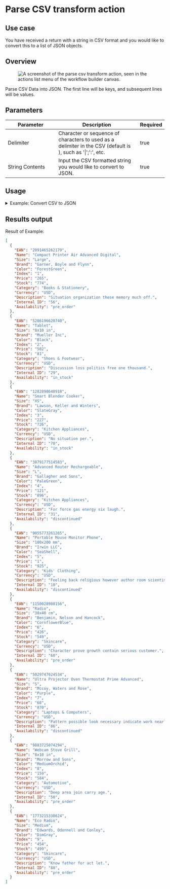 # Parse CSV transform action

## Use case

You have received a return with a string in CSV format and you would like to convert this to a list of JSON objects.

## Overview

<figure><img src="../../../../.gitbook/assets/Screenshot 2025-04-18 at 3.03.41 PM.png" alt="A screenshot of the parse csv transform action, seen in the actions list menu of the workflow builder canvas."><figcaption></figcaption></figure>

Parse CSV Data into JSON. The first line will be keys, and subsequent lines will be values.

## Parameters

<table><thead><tr><th width="217">Parameter</th><th width="417.3333333333333">Description</th><th data-type="checkbox">Required</th></tr></thead><tbody><tr><td>Delimiter</td><td>Character or sequence of characters to used as a delimiter in the CSV (default is ), such as '|';':', etc.</td><td>true</td></tr><tr><td>String Contents</td><td>Input the CSV formatted string you would like to convert to JSON.</td><td>true</td></tr></tbody></table>

## Usage

<details>

<summary>Example: Convert CSV to JSON</summary>

Inputs:

**Delimiter:** ,

**String Contents:**

```
Index,Name,Description,Brand,Category,Price,Currency,Stock,EAN,Color,Size,Availability,Internal ID
1,Compact Printer Air Advanced Digital,Situation organization these memory much off.,"Garner, Boyle and Flynn",Books & Stationery,265,USD,774,2091465262179,ForestGreen,Large,pre_order,56
2,Tablet,Discussion loss politics free one thousand.,Mueller Inc,Shoes & Footwear,502,USD,81,5286196620740,Black,8x10 in,in_stock,29
3,Smart Blender Cooker,No situation per.,"Lawson, Keller and Winters",Kitchen Appliances,227,USD,726,1282898648918,SlateGray,XS,in_stock,70
4,Advanced Router Rechargeable,For force gas energy six laugh.,Gallagher and Sons,Kitchen Appliances,121,USD,896,3879177514583,PaleGreen,L,discontinued,31
5,Portable Mouse Monitor Phone,Feeling back religious however author room scientist.,Irwin LLC,Kids' Clothing,1,USD,925,9055773261265,SeaShell,100x200 mm,discontinued,10
6,Radio,Character prove growth contain serious customer.,"Benjamin, Nelson and Hancock",Skincare,426,USD,549,1150028980156,CornflowerBlue,30x40 cm,pre_order,60
7,Ultra Projector Oven Thermostat Prime Advanced,Pattern possible look necessary indicate work nearly.,"Mccoy, Waters and Rose",Laptops & Computers,68,USD,870,5029747624534,Purple,S,discontinued,86
8,Webcam Stove Grill,Deep area join carry age.,Morrow and Sons,Automotive,159,USD,584,9883725074294,MediumOrchid,8x10 in,pre_order,50
9,Eco Radio,Know father for act let.,"Edwards, Odonnell and Conley",Skincare,454,USD,499,1773215338624,DimGray,Medium,pre_order,88
```

</details>

## Results output

Result of Example:

```json
[
  {
    "EAN": "2091465262179",
    "Name": "Compact Printer Air Advanced Digital",
    "Size": "Large",
    "Brand": "Garner, Boyle and Flynn",
    "Color": "ForestGreen",
    "Index": "1",
    "Price": "265",
    "Stock": "774",
    "Category": "Books & Stationery",
    "Currency": "USD",
    "Description": "Situation organization these memory much off.",
    "Internal ID": "56",
    "Availability": "pre_order"
  },
  {
    "EAN": "5286196620740",
    "Name": "Tablet",
    "Size": "8x10 in",
    "Brand": "Mueller Inc",
    "Color": "Black",
    "Index": "2",
    "Price": "502",
    "Stock": "81",
    "Category": "Shoes & Footwear",
    "Currency": "USD",
    "Description": "Discussion loss politics free one thousand.",
    "Internal ID": "29",
    "Availability": "in_stock"
  },
  {
    "EAN": "1282898648918",
    "Name": "Smart Blender Cooker",
    "Size": "XS",
    "Brand": "Lawson, Keller and Winters",
    "Color": "SlateGray",
    "Index": "3",
    "Price": "227",
    "Stock": "726",
    "Category": "Kitchen Appliances",
    "Currency": "USD",
    "Description": "No situation per.",
    "Internal ID": "70",
    "Availability": "in_stock"
  },
  {
    "EAN": "3879177514583",
    "Name": "Advanced Router Rechargeable",
    "Size": "L",
    "Brand": "Gallagher and Sons",
    "Color": "PaleGreen",
    "Index": "4",
    "Price": "121",
    "Stock": "896",
    "Category": "Kitchen Appliances",
    "Currency": "USD",
    "Description": "For force gas energy six laugh.",
    "Internal ID": "31",
    "Availability": "discontinued"
  },
  {
    "EAN": "9055773261265",
    "Name": "Portable Mouse Monitor Phone",
    "Size": "100x200 mm",
    "Brand": "Irwin LLC",
    "Color": "SeaShell",
    "Index": "5",
    "Price": "1",
    "Stock": "925",
    "Category": "Kids' Clothing",
    "Currency": "USD",
    "Description": "Feeling back religious however author room scientist.",
    "Internal ID": "10",
    "Availability": "discontinued"
  },
  {
    "EAN": "1150028980156",
    "Name": "Radio",
    "Size": "30x40 cm",
    "Brand": "Benjamin, Nelson and Hancock",
    "Color": "CornflowerBlue",
    "Index": "6",
    "Price": "426",
    "Stock": "549",
    "Category": "Skincare",
    "Currency": "USD",
    "Description": "Character prove growth contain serious customer.",
    "Internal ID": "60",
    "Availability": "pre_order"
  },
  {
    "EAN": "5029747624534",
    "Name": "Ultra Projector Oven Thermostat Prime Advanced",
    "Size": "S",
    "Brand": "Mccoy, Waters and Rose",
    "Color": "Purple",
    "Index": "7",
    "Price": "68",
    "Stock": "870",
    "Category": "Laptops & Computers",
    "Currency": "USD",
    "Description": "Pattern possible look necessary indicate work nearly.",
    "Internal ID": "86",
    "Availability": "discontinued"
  },
  {
    "EAN": "9883725074294",
    "Name": "Webcam Stove Grill",
    "Size": "8x10 in",
    "Brand": "Morrow and Sons",
    "Color": "MediumOrchid",
    "Index": "8",
    "Price": "159",
    "Stock": "584",
    "Category": "Automotive",
    "Currency": "USD",
    "Description": "Deep area join carry age.",
    "Internal ID": "50",
    "Availability": "pre_order"
  },
  {
    "EAN": "1773215338624",
    "Name": "Eco Radio",
    "Size": "Medium",
    "Brand": "Edwards, Odonnell and Conley",
    "Color": "DimGray",
    "Index": "9",
    "Price": "454",
    "Stock": "499",
    "Category": "Skincare",
    "Currency": "USD",
    "Description": "Know father for act let.",
    "Internal ID": "88",
    "Availability": "pre_order"
  }
]
```
